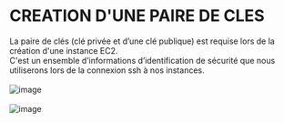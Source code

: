 # CREATION D'UNE PAIRE DE CLES
La paire de clés (clé privée et d’une clé publique) est requise lors de la création d'une instance EC2.
<br />C'est un ensemble d’informations d’identification de sécurité que nous utiliserons lors de la connexion ssh à nos instances.
<br /><br />
![image](https://github.com/abiForSofteam/aws/assets/56606441/c0fea8c6-0b27-42a2-b297-c5981b78dafd)
<br /><br />
![image](https://github.com/abiForSofteam/aws/assets/56606441/e1cc28a3-d573-4b55-9d3c-638b19954774)
<br /><br />
